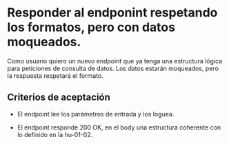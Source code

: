 # Responder al endponint respetando los formatos, pero con datos moqueados.

Como usuario quiero un nuevo endpoint que ya tenga una estructura lógica para peticiones de consulta de datos. Los datos estarán moqueados, pero la respuesta respetará el formato.

## Criterios de aceptación

* El endpoint lee los parámetros de entrada y los loguea.

* El endpoint responde 200 OK, en el body una estructura coherente con lo definido en la hu-01-02.




